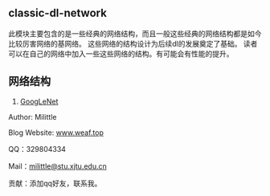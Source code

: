 ## classic-dl-network
此模块主要包含的是一些经典的网络结构，而且一般这些经典的网络结构都是如今比较厉害网络的基网络。
这些网络的结构设计为后续dl的发展奠定了基础。
读者可以在自己的网络中加入一些这些网络的结构。有可能会有性能的提升。
## 网络结构
1. [GoogLeNet](https://github.com/Milittle/awesome-dl-network/blob/master/classic-dl-network/GoogleNet.md)

Author: Milittle

Blog Website: www.weaf.top

QQ：329804334

Mail：milittle@stu.xjtu.edu.cn

贡献：添加qq好友，联系我。
